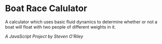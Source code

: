 # Boat Race Calulator

A calculator which uses basic fluid dynamics to determine whether or not a boat will float with two people of different weights in it.

*A JavaScript Project by Steven O'Riley*
